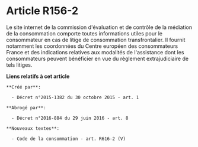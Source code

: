 # Article R156-2

Le site internet de la commission d'évaluation et de contrôle de la médiation de la consommation comporte toutes informations
utiles pour le consommateur en cas de litige de consommation transfrontalier. Il fournit notamment les coordonnées du Centre
européen des consommateurs France et des indications relatives aux modalités de l'assistance dont les consommateurs peuvent
bénéficier en vue du règlement extrajudiciaire de tels litiges.

**Liens relatifs à cet article**

	**Créé par**:

	  - Décret n°2015-1382 du 30 octobre 2015 - art. 1

	**Abrogé par**:

	  - Décret n°2016-884 du 29 juin 2016 - art. 8

	**Nouveaux textes**:

	  - Code de la consommation - art. R616-2 (V)
